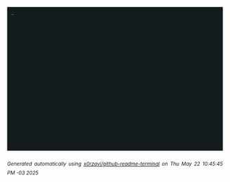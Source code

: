 <div align="justify">
<picture>
    <source media="(prefers-color-scheme: dark)" srcset="./output.gif">
    <source media="(prefers-color-scheme: light)" srcset="./output.gif">
    <img alt="GIFOS" src="output.gif">
</picture>

<sub><i>Generated automatically using [x0rzavi/github-readme-terminal](https://github.com/x0rzavi/github-readme-terminal) on Thu May 22 10:45:45 PM -03 2025</i></sub>

<!-- <details>
<summary>More details</summary>

</details> -->
</div>

<!-- Image deletion URL: NONE -->